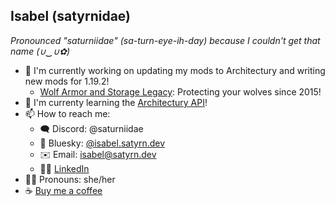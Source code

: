 ## Isabel (satyrnidae)
*Pronounced "saturniidae" (sa-turn-eye-ih-day) because I couldn't get that name (∪‿∪✿)*

- 🔭 I'm currently working on updating my mods to Architectury and writing new mods for 1.19.2!
  - [Wolf Armor and Storage Legacy](https://github.com/satyrnidae/wolf-armor-and-storage-legacy): Protecting your wolves since 2015!
- 🌱 I'm currenty learning the [Architectury API](https://github.com/architectury)!
- 📫 How to reach me:
  - 🗨️ Discord: @saturniidae
  - 🦋 Bluesky: <a rel="me" href="https://bsky.app/profile/isabel.satyrn.dev">@isabel.satyrn.dev</a>
  - ✉️ Email: [isabel@satyrn.dev](mailto:isabel@satyrn.dev)
  - 🤝🏻 [LinkedIn](https://www.linkedin.com/in/isabel-maskrey-73936897/)
- 🏳️‍⚧️ Pronouns: she/her
- ☕ [Buy me a coffee](https://ko-fi.com/satyrnidae)
